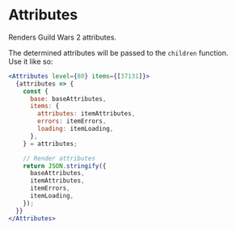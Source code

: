 # Attributes

Renders Guild Wars 2 attributes.

<!-- STORY -->

The determined attributes will be passed to the `children` function.  
Use it like so:

```jsx
<Attributes level={80} items={[37131]}>
  {attributes => {
    const {
      base: baseAttributes,
      items: {
        attributes: itemAttributes,
        errors: itemErrors,
        loading: itemLoading,
      },
    } = attributes;

    // Render attributes
    return JSON.stringify({
      baseAttributes,
      itemAttributes,
      itemErrors,
      itemLoading,
    });
  }}
</Attributes>
```
